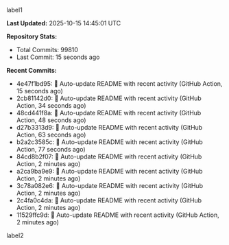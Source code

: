 
label1 
<!-- ACTIVITY_START -->
**Last Updated:** 2025-10-15 14:45:01 UTC

**Repository Stats:**
- Total Commits: 99810
- Last Commit: 15 seconds ago

**Recent Commits:**
- 4e47f1bd95: 🤖 Auto-update README with recent activity (GitHub Action, 15 seconds ago)
- 2cb81142d0: 🤖 Auto-update README with recent activity (GitHub Action, 34 seconds ago)
- 48cd441f8a: 🤖 Auto-update README with recent activity (GitHub Action, 48 seconds ago)
- d27b3313d9: 🤖 Auto-update README with recent activity (GitHub Action, 63 seconds ago)
- b2a2c3585c: 🤖 Auto-update README with recent activity (GitHub Action, 77 seconds ago)
- 84cd8b2f07: 🤖 Auto-update README with recent activity (GitHub Action, 2 minutes ago)
- a2ca9ba9e9: 🤖 Auto-update README with recent activity (GitHub Action, 2 minutes ago)
- 3c78a082e6: 🤖 Auto-update README with recent activity (GitHub Action, 2 minutes ago)
- 2c4fa0c4da: 🤖 Auto-update README with recent activity (GitHub Action, 2 minutes ago)
- 11529ffc9d: 🤖 Auto-update README with recent activity (GitHub Action, 2 minutes ago)
<!-- ACTIVITY_END -->

label2
